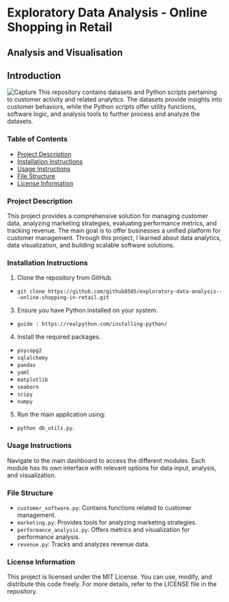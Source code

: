 # Exploratory Data Analysis - Online Shopping in Retail

## Analysis and Visualisation

## Introduction
![Capture](https://github.com/github8585/exploratory-data-analysis---online-shopping-in-retail/assets/55400003/269d1373-144c-4047-bb07-f37a65132bd3)
This repository contains datasets and Python scripts pertaining to customer activity and related analytics. The datasets provide insights into customer behaviors, while the Python scripts offer utility functions, software logic, and analysis tools to further process and analyze the datasets.

### Table of Contents
- [Project Description](#project-description)
- [Installation Instructions](#installation-instructions)
- [Usage Instructions](#usage-instructions)
- [File Structure](#file-structure)
- [License Information](#license-information)

### Project Description
This project provides a comprehensive solution for managing customer data, analyzing marketing strategies, evaluating performance metrics, and tracking revenue. The main goal is to offer businesses a unified platform for customer management. Through this project, I learned about data analytics, data visualization, and building scalable software solutions.

### Installation Instructions
1. Clone the repository from GitHub.
- `git clone https://github.com/github8585/exploratory-data-analysis---online-shopping-in-retail.git`
3. Ensure you have Python installed on your system.
- `guide : https://realpython.com/installing-python/`
4. Install the required packages.
- `psycopg2`
- `sqlalchemy`
- `pandas`
- `yaml`
- `matplotlib`
- `seaborn`
- `scipy`
- `numpy`
5. Run the main application using:
- `python db_utils.py`.

### Usage Instructions
Navigate to the main dashboard to access the different modules. Each module has its own interface with relevant options for data input, analysis, and visualization.

### File Structure
- `customer_software.py`: Contains functions related to customer management.
- `marketing.py`: Provides tools for analyzing marketing strategies.
- `performance_analysis.py`: Offers metrics and visualization for performance analysis.
- `revenue.py`: Tracks and analyzes revenue data.

### License Information
This project is licensed under the MIT License. You can use, modify, and distribute this code freely. For more details, refer to the LICENSE file in the repository.
